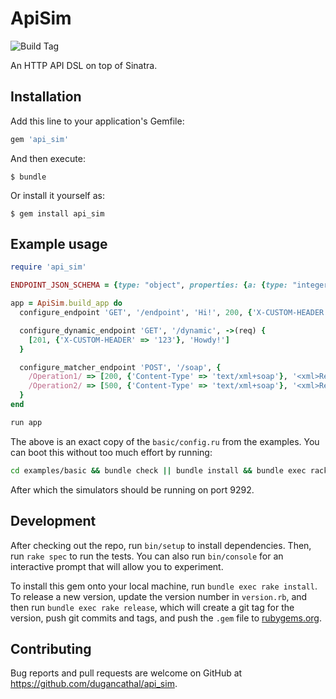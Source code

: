# ApiSim

![Build Tag](https://travis-ci.org/dugancathal/api_sim.svg?branch=master)

An HTTP API DSL on top of Sinatra.

## Installation

Add this line to your application's Gemfile:

```ruby
gem 'api_sim'
```

And then execute:

    $ bundle

Or install it yourself as:

    $ gem install api_sim

## Example usage

```ruby
require 'api_sim'

ENDPOINT_JSON_SCHEMA = {type: "object", properties: {a: {type: "integer"}}}.to_json

app = ApiSim.build_app do
  configure_endpoint 'GET', '/endpoint', 'Hi!', 200, {'X-CUSTOM-HEADER' => 'easy as abc'}, ENDPOINT_JSON_SCHEMA

  configure_dynamic_endpoint 'GET', '/dynamic', ->(req) {
    [201, {'X-CUSTOM-HEADER' => '123'}, 'Howdy!']
  }

  configure_matcher_endpoint 'POST', '/soap', {
    /Operation1/ => [200, {'Content-Type' => 'text/xml+soap'}, '<xml>Response1</xml>'],
    /Operation2/ => [500, {'Content-Type' => 'text/xml+soap'}, '<xml>Response2</xml>'],
  }
end

run app
```

The above is an exact copy of the `basic/config.ru` from the examples. You can boot this without too much
effort by running:

```bash
cd examples/basic && bundle check || bundle install && bundle exec rackup -I../../lib
```

After which the simulators should be running on port 9292.

## Development

After checking out the repo, run `bin/setup` to install dependencies. Then, run `rake spec` to run the tests. You can also run `bin/console` for an interactive prompt that will allow you to experiment.

To install this gem onto your local machine, run `bundle exec rake install`. To release a new version, update the version number in `version.rb`, and then run `bundle exec rake release`, which will create a git tag for the version, push git commits and tags, and push the `.gem` file to [rubygems.org](https://rubygems.org).

## Contributing

Bug reports and pull requests are welcome on GitHub at https://github.com/dugancathal/api_sim.
